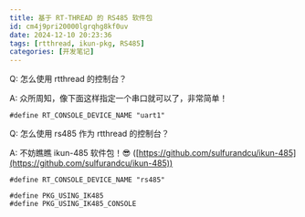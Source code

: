 ```yaml
---
title: 基于 RT-THREAD 的 RS485 软件包
id: cm4j9pri20000lgrqhg8kf0uv
date: 2024-12-10 20:23:36
tags: [rtthread, ikun-pkg, RS485]
categories: [开发笔记]
---
```


Q: 怎么使用 rtthread 的控制台？

A: 众所周知，像下面这样指定一个串口就可以了，非常简单！

```
#define RT_CONSOLE_DEVICE_NAME "uart1"
```

Q: 怎么使用 rs485 作为 rtthread 的控制台？

A: 不妨瞧瞧 ikun-485 软件包！😎 ([https://github.com/sulfurandcu/ikun-485](https://github.com/sulfurandcu/ikun-485))

```
#define RT_CONSOLE_DEVICE_NAME "rs485"

#define PKG_USING_IK485
#define PKG_USING_IK485_CONSOLE
```

